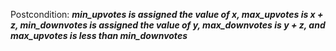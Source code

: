Postcondition: ***min_upvotes is assigned the value of x, max_upvotes is x + z, min_downvotes is assigned the value of y, max_downvotes is y + z, and max_upvotes is less than min_downvotes***